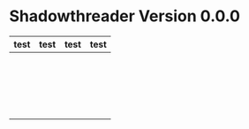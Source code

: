 # **Shadowthreader** Version **0.0.0**

|      test     | test | test | test |
|:-------------:|:--:|:--:|:--:|
|               |      |      |      |
|               |      |      |      |
|               |      |      |      |
|               |      |      |      |
|               |      |      |      |
|               |      |      |      |
|               |      |      |      |
|               |      |      |      |
|               |      |      |      |
|               |      |      |      |
|               |      |      |      |
|               |      |      |      |
|               |      |      |      |
|               |      |      |      |
|               |      |      |      |
|               |      |      |      |
|               |      |      |      |
|               |      |      |      |
|               |      |      |      |
|               |      |      |      |
